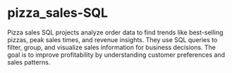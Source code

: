 # pizza_sales-SQL
Pizza sales SQL projects analyze order data to find trends like best-selling pizzas, peak sales times, and revenue insights. They use SQL queries to filter, group, and visualize sales information for business decisions. The goal is to improve profitability by understanding customer preferences and sales patterns.
